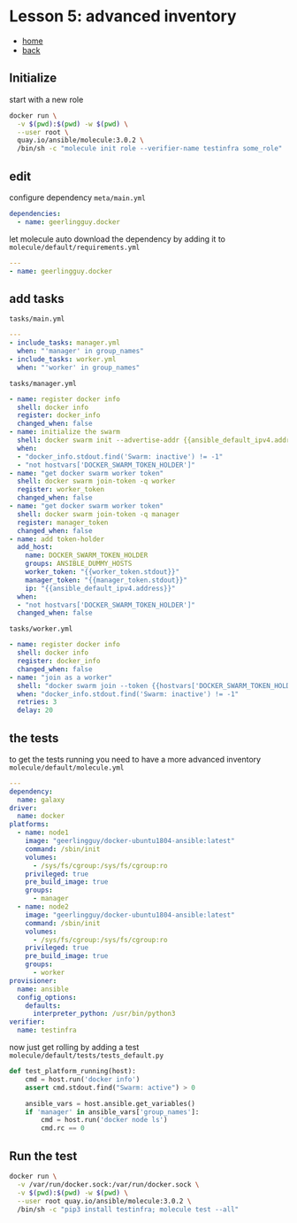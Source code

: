# Lesson 5: advanced inventory

* [home](./README.md)
* [back](./LESSON4.md)

## Initialize

start with a new role

```bash
docker run \
  -v $(pwd):$(pwd) -w $(pwd) \
  --user root \
  quay.io/ansible/molecule:3.0.2 \
  /bin/sh -c "molecule init role --verifier-name testinfra some_role"
```

## edit

configure dependency `meta/main.yml`

```yaml
dependencies:
  - name: geerlingguy.docker
```

let molecule auto download the dependency by adding it to `molecule/default/requirements.yml`

```yaml
---
- name: geerlingguy.docker
```

## add tasks

`tasks/main.yml`

```yaml
---
- include_tasks: manager.yml
  when: "'manager' in group_names"
- include_tasks: worker.yml
  when: "'worker' in group_names"
```

`tasks/manager.yml`

```yaml
- name: register docker info
  shell: docker info
  register: docker_info
  changed_when: false
- name: initialize the swarm
  shell: docker swarm init --advertise-addr {{ansible_default_ipv4.address}}
  when:
  - "docker_info.stdout.find('Swarm: inactive') != -1"
  - "not hostvars['DOCKER_SWARM_TOKEN_HOLDER']"
- name: "get docker swarm worker token"
  shell: docker swarm join-token -q worker
  register: worker_token
  changed_when: false
- name: "get docker swarm worker token"
  shell: docker swarm join-token -q manager
  register: manager_token
  changed_when: false
- name: add token-holder
  add_host:
    name: DOCKER_SWARM_TOKEN_HOLDER
    groups: ANSIBLE_DUMMY_HOSTS
    worker_token: "{{worker_token.stdout}}"
    manager_token: "{{manager_token.stdout}}"
    ip: "{{ansible_default_ipv4.address}}"
  when:
  - "not hostvars['DOCKER_SWARM_TOKEN_HOLDER']"
  changed_when: false
```

`tasks/worker.yml`

```yaml
- name: register docker info
  shell: docker info
  register: docker_info
  changed_when: false
- name: "join as a worker"
  shell: "docker swarm join --token {{hostvars['DOCKER_SWARM_TOKEN_HOLDER']['worker_token']}} {{hostvars['DOCKER_SWARM_TOKEN_HOLDER']['ip']}}:2377"
  when: "docker_info.stdout.find('Swarm: inactive') != -1"
  retries: 3
  delay: 20
```

## the tests

to get the tests running you need to have a more advanced inventory `molecule/default/molecule.yml`

```yaml
---
dependency:
  name: galaxy
driver:
  name: docker
platforms:
  - name: node1
    image: "geerlingguy/docker-ubuntu1804-ansible:latest"
    command: /sbin/init
    volumes:
      - /sys/fs/cgroup:/sys/fs/cgroup:ro
    privileged: true
    pre_build_image: true
    groups:
      - manager
  - name: node2
    image: "geerlingguy/docker-ubuntu1804-ansible:latest"
    command: /sbin/init
    volumes:
      - /sys/fs/cgroup:/sys/fs/cgroup:ro
    privileged: true
    pre_build_image: true
    groups:
      - worker
provisioner:
  name: ansible
  config_options:
    defaults:
      interpreter_python: /usr/bin/python3
verifier:
  name: testinfra
```

now just get rolling by adding a test `molecule/default/tests/tests_default.py`

```python
def test_platform_running(host):
    cmd = host.run('docker info')
    assert cmd.stdout.find("Swarm: active") > 0

    ansible_vars = host.ansible.get_variables()
    if 'manager' in ansible_vars['group_names']:
        cmd = host.run('docker node ls')
        cmd.rc == 0
```

## Run the test

```bash
docker run \
  -v /var/run/docker.sock:/var/run/docker.sock \
  -v $(pwd):$(pwd) -w $(pwd) \
  --user root quay.io/ansible/molecule:3.0.2 \
  /bin/sh -c "pip3 install testinfra; molecule test --all"
```